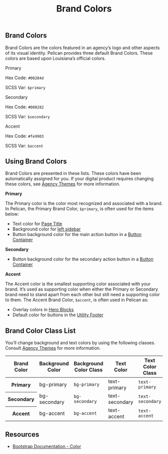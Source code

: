 ﻿---
title: Brand Colors
summary: Pelican uses Brand Colors to help define your own brand.
tags: color
layout: page-guide
eleventyNavigation:
  key: Brand Colors
  parent: Foundation
  order: 1
  excerpt: Pelican uses Brand Colors to help define your own brand.
  img: /img/illustrations/illus-brand-colors.svg
---
## Brand Colors

Brand Colors are the colors featured in an agency’s logo and other aspects of its visual identity. Pelican provides three default Brand Colors. These colors are based upon Louisiana’s official colors.

<div class="row mb-5">
  <div class="col-md-6 col-xl-4">
    <div class="card border-0">
      <div class="bg-primary rounded-top pd-color-block"></div>
      <div class="card-body">
        <p class="mb-0 fw-bold">Primary</p>
        <p class="mb-0">Hex Code: <code>#00284d</code></p>
        <p class="mb-0">SCSS Var: <code>$primary</code></p>
      </div>
    </div>
  </div>
  <div class="col-md-6 col-xl-4">
    <div class="card border-0">
      <div class="bg-secondary rounded-top pd-color-block"></div>
      <div class="card-body">
        <p class="mb-0 fw-bold">Secondary</p>
        <p class="mb-0">Hex Code: <code>#008282</code></p>
        <p class="mb-0">SCSS Var: <code>$secondary</code></p>
      </div>
    </div>
  </div>
  <div class="col-md-6 col-xl-4">
    <div class="card border-0">
      <div class="bg-accent rounded-top pd-color-block"></div>
      <div class="card-body">
        <p class="mb-0 fw-bold">Accent</p>
        <p class="mb-0">Hex Code: <code>#fe9903</code></p>
        <p class="mb-0">SCSS Var: <code>$accent</code></p>
      </div>
    </div>
  </div>
</div>

## Using Brand Colors

Brand Colors are presented in these lists. These colors have been automatically assigned for you. If your digital product requires changing these colors, see [Agency Themes](/foundation/agency-theming/) for more information.

**Primary**

The Primary color is the color most recognized and associated with a brand. In Pelican, the Primary Brand Color, `$primary`, is often used for the items below:

- Text color for [Page Title](/components/page-title/)
- Background color for [left sidebar](/components/app-screen/)
- Button background color for the main action button in a [Button Container](/components/button-container/)

**Secondary**

- Button background color for the secondary action button in a [Button Container](/components/button-container/)

**Accent**

The Accent color is the smallest supporting color associated with your brand. It’s used as supporting color when either the Primary or Secondary brand need to stand apart from each other but still need a supporting color to them. The Accent Brand Color, `$accent`, is often used in Pelican as:

- Overlay colors in [Hero Blocks](/hero-blocks/)
- Default color for buttons in the [Utility Footer](/components/footer/)

## Brand Color Class List

You’ll change background and text colors by using the following classes. Consult [Agency Themes](/foundation/agency-theming/) for more information.

<div class="table-responsive">
  <table class="table mb-5">
    <thead>
      <tr>
        <th scope="col" id="brand-color">Brand Color</th>
        <th scope="col" id="background-color">Background Color</th>
        <th scope="col" id="background-color-class">Background Color Class</th></th>
        <th scope="col" id="text-color">Text Color</th>
        <th scope="col" id="text-color-class">Text Color Class</th></th>
      </tr>
    </thead>
      <tbody>
        <tr>
          <th scope="row" id="Primary">Primary</th>
          <td headers="primary background-color"><span class="h5"><span class="badge badge-primary">bg-primary</span></span></td>
          <td headers="primary background-color-class"><code>bg-primary</code></td>
          <td headers="primary text-color"><span class="h5"><span class="badge text-primary">text-primary</span></span></td>
          <td headers="primary text-color-class"><code>text-primary</code></td>
        </tr>
        <tr>
          <th scope="row" id="Secondary">Secondary</th>
          <td headers="secondary background-color"><span class="h5"><span class="badge badge-secondary">bg-secondary</span></span></td>
          <td headers="secondary background-color-class"><code>bg-secondary</code></td>
          <td headers="secondary text-color"><span class="h5"><span class="badge text-secondary">text-secondary</span></span></td>
          <td headers="secondary text-color-class"><code>text-secondary</code></td>
        </tr>
        <tr>
          <th scope="row" id="Accent">Accent</th>
          <td headers="accent background-color"><span class="h5"><span class="badge badge-accent">bg-accent</span></span></td>
          <td headers="accent background-color-class"><code>bg-accent</code></td>
          <td headers="accent text-color"><span class="h5"><span class="badge text-accent">text-accent</span></span></td>
          <td headers="accent text-color-class"><code>text-accent</code></td>
        </tr>                   
      </tbody>
  </table>
</div>

## Resources

* <a href="https://getbootstrap.com/docs/5.1/customize/color/" target="_blank">Bootstrap Documentation - Color</a>
